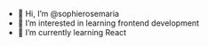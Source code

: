 - 👋 Hi, I’m @sophierosemaria
- 👀 I’m interested in learning frontend development 
- 🌱 I’m currently learning React
<!--- - 💞️ I’m looking to collaborate on ...
- 📫 How to reach me ... --->

<!---
sophierosemaria/sophierosemaria is a ✨ special ✨ repository because its `README.md` (this file) appears on your GitHub profile.
You can click the Preview link to take a look at your changes.
--->

